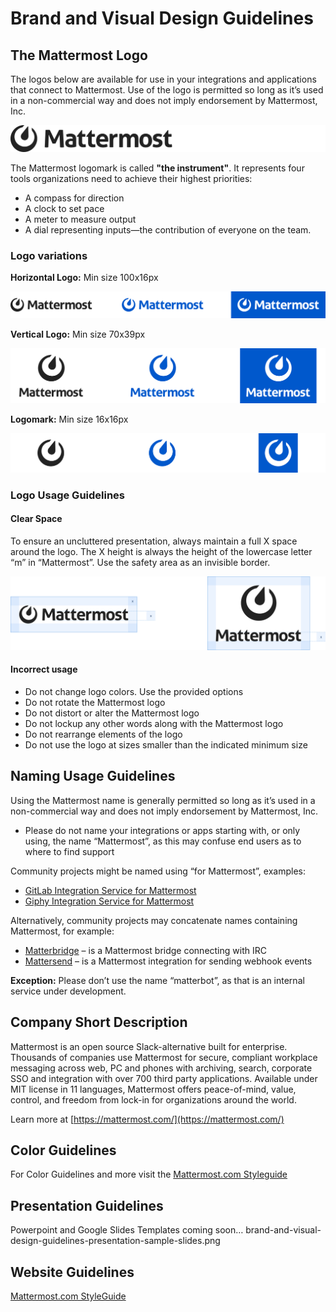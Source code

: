 # Brand and Visual Design Guidelines

## The Mattermost Logo
The logos below are available for use in your integrations and applications that connect to Mattermost. Use of the logo is permitted so long as it’s used in a non-commercial way and does not imply endorsement by Mattermost, Inc.

![](/.gitbook/assets/brand-and-visual-design-guidelines-logo-intro.png)

The Mattermost logomark is called **"the instrument"**. It represents four tools organizations need to achieve their highest priorities:
- A compass for direction
- A clock to set pace
- A meter to measure output
- A dial representing inputs—the contribution of everyone on the team.

### Logo variations
**Horizontal Logo:** Min size 100x16px

![](/.gitbook/assets/brand-and-visual-design-guidelines-logos-horizontal.png)
  
**Vertical Logo:** Min size 70x39px

![](/.gitbook/assets/brand-and-visual-design-guidelines-logos-vertical.png)

**Logomark:** Min size 16x16px

![](/.gitbook/assets/brand-and-visual-design-guidelines-logos-logomarks.png)

### Logo Usage Guidelines
#### Clear Space
To ensure an uncluttered presentation, always maintain a full X space around the logo. The X height is always the height of the lowercase letter “m” in “Mattermost”. Use the safety area as an invisible border.

![](/.gitbook/assets/brand-and-visual-design-guidelines-logos-clearspace.png)

#### Incorrect usage
- Do not change logo colors. Use the provided options
- Do not rotate the Mattermost logo
- Do not distort or alter the Mattermost logo
- Do not lockup any other words along with the Mattermost logo
- Do not rearrange elements of the logo
- Do not use the logo at sizes smaller than the indicated minimum size

## Naming Usage Guidelines
Using the Mattermost name is generally permitted so long as it’s used in a non-commercial way and does not imply endorsement by Mattermost, Inc.
- Please do not name your integrations or apps starting with, or only using, the name “Mattermost”, as this may confuse end users as to where to find support

Community projects might be named using “for Mattermost”, examples:
  - [GitLab Integration Service for Mattermost](https://github.com/mattermost/mattermost-integration-gitlab)
  - [Giphy Integration Service for Mattermost](https://github.com/mattermost/mattermost-integration-giphy)

Alternatively, community projects may concatenate names containing Mattermost, for example:
- [Matterbridge](https://github.com/42wim/matterbridge) – is a Mattermost bridge connecting with IRC
- [Mattersend](https://github.com/mtorromeo/mattersend) – is a Mattermost integration for sending webhook events

**Exception:** Please don’t use the name “matterbot”, as that is an internal service under development.

## Company Short Description
Mattermost is an open source Slack-alternative built for enterprise. Thousands of companies use Mattermost for secure, compliant workplace messaging across web, PC and phones with archiving, search, corporate SSO and integration with over 700 third party applications. Available under MIT license in 11 languages, Mattermost offers peace-of-mind, value, control, and freedom from lock-in for organizations around the world.

Learn more at [https://mattermost.com/](https://mattermost.com/)

## Color Guidelines
For Color Guidelines and more visit the [Mattermost.com Styleguide](https://mattermost.wayfx.com/0ddc9bpne/p/44c8eb-colors)

## Presentation Guidelines
Powerpoint and Google Slides Templates coming soon…
brand-and-visual-design-guidelines-presentation-sample-slides.png

## Website Guidelines
[Mattermost.com StyleGuide](https://mattermost.wayfx.com/0ddc9bpne/p/07a9e9-misc)
